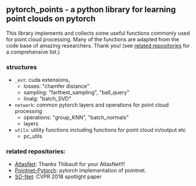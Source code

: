 ## pytorch_points - a python library for learning point clouds on pytorch

This library implements and collects some useful functions commonly used for point cloud processing.
Many of the functions are adapted from the code base of amazing researchers. Thank you! (see [related repositories](#related_repositories) for a comprehensive list.)

### structures

- `_ext`: cuda extensions, 
  - losses: "chamfer distance"
  - sampling: "farthest_sampling", "ball_query"
  - linalg: "batch_SVD"     
- `network`: common pytorch layers and operations for point cloud processing
  - operations: "group_KNN", "batch_normals"
  - layers
- `utils`: utility functions including functions for point cloud in/output etc
  - pc_utils

### related repositories:
- [AtlasNet](https://github.com/ThibaultGROUEIX/AtlasNet): Thanks Thibault for your AtlasNet!!! 
- [Pointnet-Pytorch](https://github.com/erikwijmans/Pointnet2_PyTorch): pytorch implementation of pointnet.
- [SO-Net](https://github.com/lijx10/SO-Net): CVPR 2018 spotlight paper
